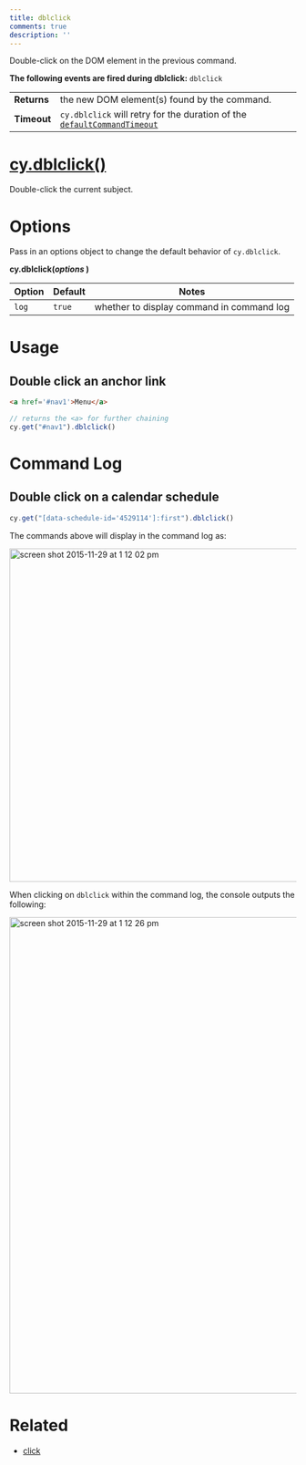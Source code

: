 ```yaml
---
title: dblclick
comments: true
description: ''
---
```


Double-click on the DOM element in the previous command.

**The following events are fired during dblclick:** `dblclick`

| | |
|--- | --- |
| **Returns** | the new DOM element(s) found by the command. |
| **Timeout** | `cy.dblclick` will retry for the duration of the [`defaultCommandTimeout`](https://on.cypress.io/guides/configuration#timeouts) |

# [cy.dblclick()](#usage)

Double-click the current subject.

# Options

Pass in an options object to change the default behavior of `cy.dblclick`.

**cy.dblclick(*options* )**

Option | Default | Notes
--- | --- | ---
`log` | `true` | whether to display command in command log

# Usage

## Double click an anchor link

```html
<a href='#nav1'>Menu</a>
```

```javascript
// returns the <a> for further chaining
cy.get("#nav1").dblclick()
```

# Command Log

## Double click on a calendar schedule

```javascript
cy.get("[data-schedule-id='4529114']:first").dblclick()
```

The commands above will display in the command log as:

<img width="585" alt="screen shot 2015-11-29 at 1 12 02 pm" src="https://cloud.githubusercontent.com/assets/1271364/11459013/035a6c5e-969b-11e5-935f-dce5c8efbdd6.png">

When clicking on `dblclick` within the command log, the console outputs the following:

<img width="836" alt="screen shot 2015-11-29 at 1 12 26 pm" src="https://cloud.githubusercontent.com/assets/1271364/11459015/0755e216-969b-11e5-9f7e-ed04245d75ef.png">

# Related

- [click](https://on.cypress.io/api/click)
